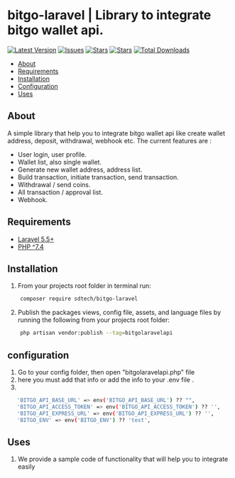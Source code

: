 # bitgo-laravel | Library to integrate bitgo wallet api.

[![Latest Version](https://img.shields.io/github/release/syedbacchu/bitgo-laravel.svg?style=flat-square)](https://github.com/syedbacchu/bitgo-laravel/releases)
[![Issues](https://img.shields.io/github/issues/syedbacchu/bitgo-laravel.svg?style=flat-square)](https://github.com/syedbacchu/bitgo-laravel)
[![Stars](https://img.shields.io/github/stars/syedbacchu/bitgo-laravel.svg?style=social)](https://github.com/syedbacchu/bitgo-laravel)
[![Stars](https://img.shields.io/github/forks/syedbacchu/bitgo-laravel?style=flat-square)](https://github.com/syedbacchu/bitgo-laravel)
[![Total Downloads](https://img.shields.io/packagist/dt/sdtech/bitgo-laravel.svg?style=flat-square)](https://packagist.org/packages/sdtech/bitgo-laravel)

- [About](#about)
- [Requirements](#requirements)
- [Installation](#installation)
- [Configuration](#configuration)
- [Uses](#Uses)

## About

A simple library that help you to integrate bitgo wallet api like create wallet address, deposit, withdrawal, webhook etc.
The current features are :

- User login, user profile.
- Wallet list, also single wallet.
- Generate new wallet address, address list.
- Build transaction, initiate transaction, send transaction.
- Withdrawal / send coins.
- All transaction / approval list.
- Webhook.

## Requirements

* [Laravel 5.5+](https://laravel.com/docs/installation)
* [PHP ^7.4](https://laravel.com/docs/installation)

## Installation
1. From your projects root folder in terminal run:

```bash
    composer require sdtech/bitgo-laravel
```
2. Publish the packages views, config file, assets, and language files by running the following from your projects root folder:

```bash
    php artisan vendor:publish --tag=bitgolaravelapi
```

## configuration
1. Go to your config folder, then open "bitgolaravelapi.php" file
2. here you must add that info or add the info to your .env file .
3.
 ``` bash
    'BITGO_API_BASE_URL' => env('BITGO_API_BASE_URL') ?? "",
    'BITGO_API_ACCESS_TOKEN' => env('BITGO_API_ACCESS_TOKEN') ?? '',
    'BITGO_API_EXPRESS_URL' => env('BITGO_API_EXPRESS_URL') ?? '',
    'BITGO_ENV' => env('BITGO_ENV') ?? 'test',
   ```

## Uses
1. We provide a sample code of functionality that will help you to integrate easily

